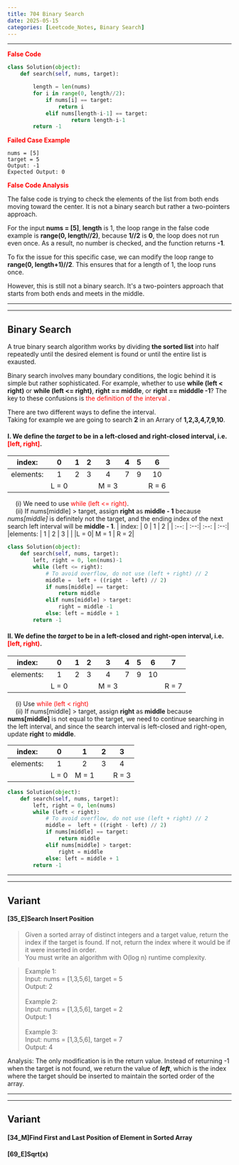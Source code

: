 ```yaml
---
title: 704 Binary Search
date: 2025-05-15
categories: [Leetcode_Notes, Binary Search]
---
```


***
**<font color = red> False Code</font>**

```python
class Solution(object):
    def search(self, nums, target):

        length = len(nums)
        for i in range(0, length//2):
            if nums[i] == target:
                return i
            elif nums[length-i-1] == target:
                    return length-i-1
        return -1            
```

**<font color = red> Failed Case Example </font>**

```
nums = [5]
target = 5
Output: -1
Expected Output: 0
```


**<font color = red> False Code Analysis </font>**

The false code is trying to check the elements of the list from both ends moving toward the center. It is not a binary search but rather a two-pointers approach.  

For the input **nums = [5]**, **length** is 1, the loop range in the false code example is **range(0, length//2)**, because **1//2** is **0**, the loop does not run even once. As a result, no number is checked, and the function returns **-1**.

To fix the issue for this specific case, we can modify the loop range to **range(0, length+1)//2**. This ensures that for a length of 1, the loop runs once.

However, this is still not a binary search. It's a two-pointers approach that starts from both ends and meets in the middle. 


***
***
## Binary Search
 A true binary search algorithm works by dividing **the sorted list** into half repeatedly until the desired element is found or until the entire list is exausted. 

Binary search involves many boundary conditions, the logic behind it is simple but rather sophisticated. For example, whether to use **while (left < right)** or **while (left <= right)**, **right == middle**, or **right == midddle -1**? The key to these confusions is <font color = red> the definition of the interval </font>.

There are two different ways to define the interval.
<br> Taking for example we are going to search **2** in an Arrary of  **1,2,3,4,7,9,10**.

#### I. We define the *target* to be in a left-closed and right-closed interval, i.e. <font color = red> [left, right]</font>.
   
|index:    | 0   | 1   | 2   | 3   | 4   | 5   |  6  | 
|  :--:    | :--:| :--:| :--:| :--:| :--:| :--:| :--:| 
|elements: | 1   | 2   | 3   | 4   | 7   |  9  |  10 |
|          |L = 0|      |     | M = 3    |     |     | R = 6|

&ensp;&ensp; (i) We need to use <font color = red> while (left <= right)</font>. <br>&ensp;&ensp; (ii) If nums[middle] > target, assign **right** as **middle - 1** because *nums[middle]* is definitely not the target, and the ending index of the next search left interval will be **middle - 1**.
| index:    | 0   | 1   | 2   |
|  :--:     | :--:| :--: | :--:|
|elements:  | 1   | 2    | 3   |
|           |L = 0| M = 1 | R = 2|

```python
class Solution(object):
    def search(self, nums, target):
        left, right = 0, len(nums)-1
        while (left <= right):
            # To avoid overflow, do not use (left + right) // 2
            middle =  left + ((right - left) // 2)   
            if nums[middle] == target:
                return middle
            elif nums[middle] > target:
                right = middle -1
            else: left = middle + 1
        return -1
```
#### II. We define the *target* to be in a left-closed and right-open interval, i.e. <font color = red> [left, right)</font>.

|index:    | 0   | 1   | 2   | 3   | 4   | 5   |  6  |  7  |
|  :--:    | :--:| :--:| :--:| :--:| :--:| :--:| :--:| :--:|
|elements: | 1   | 2   | 3   | 4   | 7   |  9  |  10 |     |
|          |L = 0|      |    | M = 3|    |     |      | R = 7|

&ensp;&ensp; (i) Use <font color = red> while (left < right)</font> <br> &ensp;&ensp; (ii) If nums[middle] > target, assign **right** as **middle** because **nums[middle]** is not equal to the target, we need to continue searching in the left interval, and since the search interval is left-closed and right-open, update **right** to **middle**.

| index:    | 0   | 1   | 2   | 3    |
|  :--:     | :--:| :--: | :--:| :--:|
|elements:  | 1   | 2    | 3   |  4  |
|           |L = 0| M = 1|     | R = 3

```python
class Solution(object):
    def search(self, nums, target):
        left, right = 0, len(nums)
        while (left < right): 
            # To avoid overflow, do not use (left + right) // 2
            middle =  left + ((right - left) // 2)
            if nums[middle] == target:
                return middle
            elif nums[middle] > target:
                right = middle 
            else: left = middle + 1
        return -1
```

***
***
## Variant
#### [35_E]Search Insert Position

>Given a sorted array of distinct integers and a target value, return the index if the target is found. If not, return the index where it would be if it were inserted in order.
<br> You must write an algorithm with O(log n) runtime complexity.

>Example 1: <br> Input: nums = [1,3,5,6], target = 5 <br> Output: 2
<br><br> Example 2: <br> Input: nums = [1,3,5,6], target = 2 <br> Output: 1
<br><br> Example 3: <br> Input: nums = [1,3,5,6], target = 7 <br>Output: 4

Analysis: The only modification is in the return value. Instead of returning -1 when the target is not found, we return the value of ***left***, which is the index where the target should be inserted to maintain the sorted order of the array. 

***
***
## Variant
#### [34_M]Find First and Last Position of Element in Sorted Array
#### [69_E]Sqrt(x)

